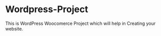 # Wordpress-Project
This is  WordPress Woocomerce Project which will help in Creating your website.
